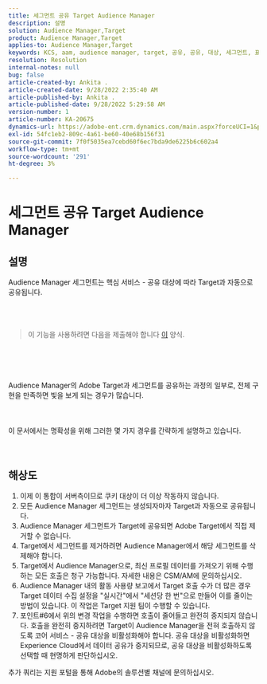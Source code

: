 ```yaml
---
title: 세그먼트 공유 Target Audience Manager
description: 설명
solution: Audience Manager,Target
product: Audience Manager,Target
applies-to: Audience Manager,Target
keywords: KCS, aam, audience manager, target, 공유, 공유, 대상, 세그먼트, 표시
resolution: Resolution
internal-notes: null
bug: false
article-created-by: Ankita .
article-created-date: 9/28/2022 2:35:40 AM
article-published-by: Ankita .
article-published-date: 9/28/2022 5:29:58 AM
version-number: 1
article-number: KA-20675
dynamics-url: https://adobe-ent.crm.dynamics.com/main.aspx?forceUCI=1&pagetype=entityrecord&etn=knowledgearticle&id=cce6fd3b-d63e-ed11-9db1-0022480869de
exl-id: 54fc1eb2-809c-4a61-be60-40e68b156f31
source-git-commit: 7f0f5035ea7cebd60f6ec7bda9de6225b6c602a4
workflow-type: tm+mt
source-wordcount: '291'
ht-degree: 3%

---
```


# 세그먼트 공유 Target Audience Manager

## 설명

Audience Manager 세그먼트는 핵심 서비스 - 공유 대상에 따라 Target과 자동으로 공유됩니다.<br><br> <br><br>

> 이 기능을 사용하려면 다음을 제출해야 합니다 [이](https://adobe.allegiancetech.com/cgi-bin/qwebcorporate.dll?idx=X8SVES) 양식.

<br><br> <br><br>Audience Manager의 Adobe Target과 세그먼트를 공유하는 과정의 일부로, 전체 구현을 만족하면 빛을 보게 되는 경우가 많습니다.<br><br> <br><br>이 문서에서는 명확성을 위해 그러한 몇 가지 경우를 간략하게 설명하고 있습니다.<br><br> 

## 해상도


1. 이제 이 통합이 서버측이므로 쿠키 대상이 더 이상 작동하지 않습니다.
2. 모든 Audience Manager 세그먼트는 생성되자마자 Target과 자동으로 공유됩니다.
3. Audience Manager 세그먼트가 Target에 공유되면 Adobe Target에서 직접 제거할 수 없습니다.
4. Target에서 세그먼트를 제거하려면 Audience Manager에서 해당 세그먼트를 삭제해야 합니다.
5. Target에서 Audience Manager으로, 최신 프로필 데이터를 가져오기 위해 수행하는 모든 호출은 청구 가능합니다. 자세한 내용은 CSM/AM에 문의하십시오.
6. Audience Manager 내의 활동 사용량 보고에서 Target 호출 수가 더 많은 경우 Target 데이터 수집 설정을 &quot;실시간&quot;에서 &quot;세션당 한 번&quot;으로 만들어 이를 줄이는 방법이 있습니다. 이 작업은 Target 지원 팀이 수행할 수 있습니다.
7. 포인트#6에서 위의 변경 작업을 수행하면 호출이 줄어들고 완전히 중지되지 않습니다. 호출을 완전히 중지하려면 Target이 Audience Manager을 전혀 호출하지 않도록 코어 서비스 - 공유 대상을 비활성화해야 합니다. 공유 대상을 비활성화하면 Experience Cloud에서 데이터 공유가 중지되므로, 공유 대상을 비활성화하도록 선택할 때 현명하게 판단하십시오.




추가 쿼리는 지원 포털을 통해 Adobe의 솔루션별 채널에 문의하십시오.
